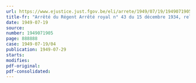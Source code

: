 ```yaml
---
url: https://www.ejustice.just.fgov.be/eli/arrete/1949/07/19/1949071905/justel
title-fr: "Arrêté du Régent Arrêté royal n° 43 du 15 décembre 1934, relatif au contrôle des sociétés de capitalisation. - Renonciation"
date: 1949-07-19
source:
number: 1949071905
page: 888888
case: 1949-07-19/04
publication: 1949-07-29
starts:
modifies:
pdf-original:
pdf-consolidated:
---
```


